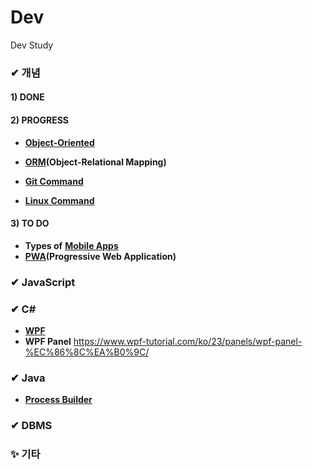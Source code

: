 # Dev
Dev Study

### ✔ 개념
#### 1) DONE  

#### 2) PROGRESS  
* [**Object-Oriented**](Definition/Object-Oriented.md)  
* [**ORM**](Definition/ORM.md)**(Object-Relational Mapping)**  

* [**Git Command**](Definition/git.md)  
* [**Linux Command**](Definition/LinuxCommand.md)  
#### 3) TO DO  
* **Types of** [**Mobile Apps**](Definition/Mobile.md)
* [**PWA**](Definition/PWA.md)**(Progressive Web Application)**


### ✔ JavaScript

### ✔ C#
* [**WPF**](CSharp/WPF.md)  
* **WPF Panel** https://www.wpf-tutorial.com/ko/23/panels/wpf-panel-%EC%86%8C%EA%B0%9C/  

### ✔ Java
* [**Process Builder**](Java/ProcessBuilder.md)  

### ✔ DBMS

### ✨ 기타
